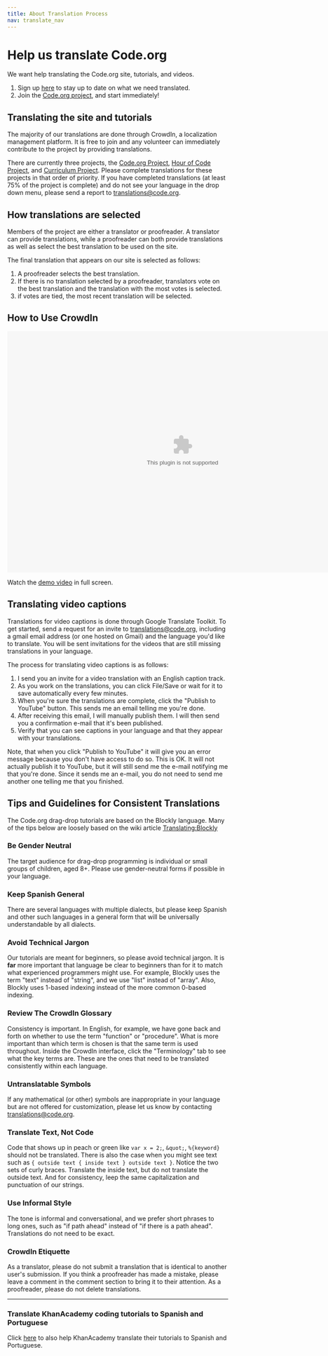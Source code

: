 ```yaml
---
title: About Translation Process
nav: translate_nav
---
```


# Help us translate Code.org

We want help translating the Code.org site, tutorials, and videos. 

1. Sign up [here](http://eepurl.com/Im_In) to stay up to date on what we need translated.
2. Join the [Code.org project](https://crowdin.com/project/codeorg/invite), and start immediately!

## Translating the site and tutorials
The majority of our translations are done through CrowdIn, a localization management platform. It is free to join and any volunteer can immediately contribute to the project by providing translations. 

There are currently three projects, the [Code.org Project](https://crowdin.com/project/codeorg), [Hour of Code Project](https://crowdin.com/project/hour-of-code), and [Curriculum Project](https://crowdin.com/project/lesson-plans). Please complete translations for these projects in that order of priority. If you have completed translations (at least 75% of the project is complete) and do not see your language in the drop down menu, please send a report to translations@code.org.


## How translations are selected

Members of the project are either a translator or proofreader. A translator can provide translations, while a proofreader can both provide translations as well as select the best translation to be used on the site.

The final translation that appears on our site is selected as follows:

1. A proofreader selects the best translation.
2. If there is no translation selected by a proofreader, translators vote on the best translation and the translation with the most votes is selected.
3. if votes are tied, the most recent translation will be selected.


## How to Use CrowdIn

<embed src="/files/crowdin.swf" width=800 height=550 />

Watch the [demo video](/files/crowdin.swf) in full screen.

## Translating video captions
Translations for video captions is done through Google Translate Toolkit. To get started, send a request for an invite to translations@code.org, including a gmail email address (or one hosted on Gmail) and the language you'd like to translate. You will be sent invitations for the videos that are still missing translations in your language.

The process for translating video captions is as follows:

1. I send you an invite for a video translation with an English caption track.
2. As you work on the translations, you can click File/Save or wait for it to save automatically every few minutes. 
3. When you're sure the translations are complete, click the "Publish to YouTube" button. This sends me an email telling me you're done.
4. After receiving this email, I will manually publish them. I will then send you a confirmation e-mail that it's been published.
5. Verify that you can see captions in your language and that they appear with your translations.

Note, that when you click "Publish to YouTube" it will give you an error message because you don't have access to do so. This is OK. It will not actually publish it to YouTube, but it will still send me the e-mail notifying me that you're done. Since it sends me an e-mail, you do not need to send me another one telling me that you finished. 

## Tips and Guidelines for Consistent Translations
The Code.org drag-drop tutorials are based on the Blockly language. Many of the tips below are loosely based on the wiki article [Translating:Blockly](http://translatewiki.net/wiki/Translating:Blockly)

### Be Gender Neutral
The target audience for drag-drop programming is individual or small groups of children, aged 8+. Please use gender-neutral forms if possible in your language.

### Keep Spanish General
There are several languages with multiple dialects, but please keep Spanish and other such languages in a general form that will be universally understandable by all dialects.

### Avoid Technical Jargon
Our tutorials are meant for beginners, so please avoid technical jargon. It is **far** more important that language be clear to beginners than for it to match what experienced programmers might use. For example, Blockly uses the term "text" instead of "string", and we use "list" instead of "array". Also, Blockly uses 1-based indexing instead of the more common 0-based indexing.

### Review The CrowdIn Glossary
Consistency is important. In English, for example, we have gone back and forth on whether to use the term "function" or "procedure". What is more important than which term is chosen is that the same term is used throughout. Inside the CrowdIn interface, click the "Terminology" tab to see what the key terms are. These are the ones that need to be translated consistently within each language.

### Untranslatable Symbols
If any mathematical (or other) symbols are inappropriate in your language but are not offered for customization, please let us know by contacting translations@code.org.

### Translate Text, Not Code
Code that shows up in peach or green like `var x = 2;`, `&quot;`, `%{keyword}` should not be translated. There is also the case when you might see text such as `{ outside text { inside text } outside text }`. Notice the two sets of curly braces. Translate the inside text, but do not translate the outside text. And for consistency, leep the same capitalization and punctuation of our strings.

### Use Informal Style
The tone is informal and conversational, and we prefer short phrases to long ones, such as "if path ahead" instead of "if there is a path ahead". Translations do not need to be exact.

### CrowdIn Etiquette
As a translator, please do not submit a translation that is identical to another user's submission. If you think a proofreader has made a mistake, please leave a comment in the comment section to bring it to their attention. As a proofreader, please do not delete translations.

---

### Translate KhanAcademy coding tutorials to Spanish and Portuguese
Click [here](http://cs-blog.khanacademy.org/2013/10/ayuda-traducir-nuestro-curriculo-en.html) to also help KhanAcademy translate their tutorials to Spanish and Portuguese.

